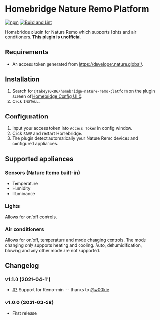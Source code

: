 # Homebridge Nature Remo Platform

[![npm](https://badgen.net/npm/v/@takeya0x86/homebridge-nature-remo-platform?icon=npm&label)](https://www.npmjs.com/package/@takeya0x86/homebridge-nature-remo-platform)
[![Build and Lint](https://github.com/takeya0x86/homebridge-nature-remo-platform/actions/workflows/build.yml/badge.svg)](https://github.com/takeya0x86/homebridge-nature-remo-platform/actions/workflows/build.yml)

Homebridge plugin for Nature Remo which supports lights and air conditioners. **This plugin is unofficial.**

## Requirements

* An access token generated from https://developer.nature.global/.

## Installation

1. Search for `@takeya0x86/homebridge-nature-remo-platform` on the plugin screen of [Homebridge Config UI X](https://github.com/oznu/homebridge-config-ui-x).
2. Click `INSTALL`.

## Configuration

1. Input your access token into `Access Token` in config window.
2. Click `SAVE` and restart Homebridge.
3. The plugin detect automatically your Nature Remo devices and configured appliances.

## Supported appliances

### Sensors (Nature Remo built-in)

* Temperature
* Humidity
* Illuminance

### Lights

Allows for on/off controls.

### Air conditioners

Allows for on/off, temperature and mode changing controls. The mode changing only supports heating and cooling. Auto, dehumidification, blowing and any other mode are not supported.

## Changelog

### v1.1.0 (2021-04-11)

- [#2](https://github.com/takeya0x86/homebridge-nature-remo-platform/pull/2) Support for Remo-mini -- thanks to [@w00kie](https://github.com/w00kie)

### v1.0.0 (2021-02-28)

- First release